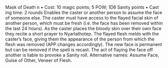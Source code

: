 Mask of Death n
• Cost:  10 magic points;  5 POW; 1D6 Sanity points
•
 Cast
ing time: 2 rounds
Enables the caster or another person to assume the face 
of someone else. The caster must have access to the flayed 
facial skin of another person, which must be fresh (i.e. 
the face has been removed within the last 24 hours). As 
the caster places the bloody skin over their own face they 
recite a short prayer to Nyarlathotep. The flayed flesh 
melds with the caster’s face, giving them the appearance 
of the person from which the flesh was removed (APP 
changes accordingly). The new face is permanent but can 
be removed if the spell is recast.
The act of flaying the face off another is liable to 
provoke a Sanity roll.
Alternative names:  Assume Face, Guise of Other, Veneer of 
Flesh.

